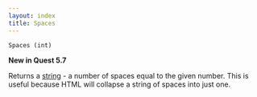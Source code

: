 ```yaml
---
layout: index
title: Spaces
---
```


    Spaces (int)

**New in Quest 5.7**    

Returns a [string](../../types/string.html) - a number of spaces equal to the given number. This is useful because HTML will collapse a string of spaces into just one.